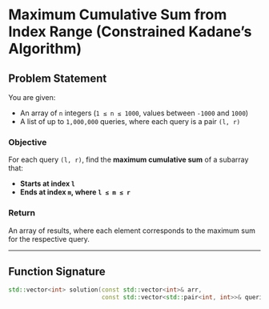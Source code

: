 # Maximum Cumulative Sum from Index Range (Constrained Kadane’s Algorithm)

## Problem Statement

You are given:
- An array of `n` integers (`1 ≤ n ≤ 1000`, values between `-1000` and `1000`)
- A list of up to `1,000,000` queries, where each query is a pair `(l, r)`

### Objective

For each query `(l, r)`, find the **maximum cumulative sum** of a subarray that:
- **Starts at index `l`**
- **Ends at index `m`, where `l ≤ m ≤ r`**

### Return

An array of results, where each element corresponds to the maximum sum for the respective query.

---

## Function Signature

```cpp
std::vector<int> solution(const std::vector<int>& arr,
                          const std::vector<std::pair<int, int>>& queries);
